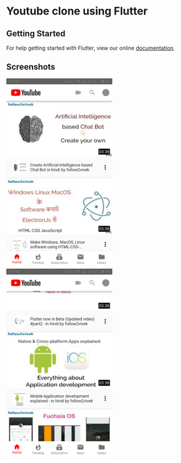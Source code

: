 # Youtube clone using Flutter


## Getting Started

For help getting started with Flutter, view our online
[documentation](https://flutter.io/).

## Screenshots
<img src="./screenshot/youtube_1.png" height="500em"/>   <img src="./screenshot/youtube_2.png" height="500em"/>
